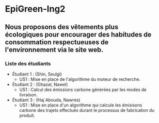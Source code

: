 # EpiGreen-Ing2

## Nous proposons des vêtements plus écologiques pour encourager des habitudes de consommation respectueuses de l'environnement via le site web.

### Liste des étudiants
- Étudiant 1 : (Shin, Seulgi)
  - US1 : Mise en place de l'algorithme du moteur de recherche.
- Étudiant 2 : (Ghazal, Nawel)
  - US1 : Calcul des émissions carbone générées par les modes de livraison.
- Étudiant 3 : (Haj Abouda, Nawres)
  - US1 : Mise en place d'un algorithme qui calcule les émisisons carbone des trajets effectués durant le processus de fabrication du produit.
